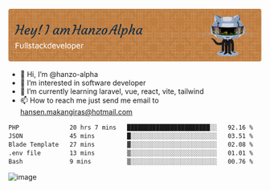 ![Header](./github-header-image.png)

- 👋 Hi, I’m @hanzo-alpha
- 👀 I’m interested in software developer
- 🌱 I’m currently learning laravel, vue, react, vite, tailwind
- 📫 How to reach me just send me email to hansen.makangiras@hotmail.com 

<!---
hanzo-alpha/hanzo-alpha is a ✨ special ✨ repository because its `README.md` (this file) appears on your GitHub profile.
You can click the Preview link to take a look at your changes.
--->

<!--START_SECTION:waka-->

```txt
PHP              20 hrs 7 mins   ███████████████████████░░   92.16 %
JSON             45 mins         █░░░░░░░░░░░░░░░░░░░░░░░░   03.51 %
Blade Template   27 mins         ▓░░░░░░░░░░░░░░░░░░░░░░░░   02.08 %
.env file        13 mins         ▒░░░░░░░░░░░░░░░░░░░░░░░░   01.01 %
Bash             9 mins          ▒░░░░░░░░░░░░░░░░░░░░░░░░   00.76 %
```

<!--END_SECTION:waka-->

![image](https://github.com/hanzo-alpha/hanzo-alpha/assets/111342797/c4bd2977-6123-4017-8652-6e166259b484)

